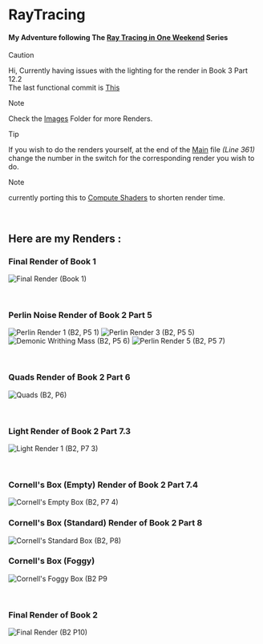 # RayTracing 
#### My Adventure following The [Ray Tracing in One Weekend](https://raytracing.github.io/) Series


> [!CAUTION]
> Hi, 
> Currently having issues with the lighting for the render in Book 3 Part 12.2
> <br>
> The last functional commit is [This](https://github.com/Loris-Moreau/RayTracing/tree/c42413199092b00ed8b337ded7ebd7757c6934e3 "Final Working Commit")

> [!NOTE]
> Check the [Images](https://github.com/Loris-Moreau/RayTracing/tree/main/Images "Images Folder") Folder for more Renders.
>

> [!TIP]
> If you wish to do the renders yourself, at the end of the [Main](https://github.com/Loris-Moreau/RayTracing/blob/main/RayTracing/RayTracing.cpp "RayTracing.cpp") file *(Line 361)* change the number in the switch for the corresponding render you wish to do.

> [!NOTE]
> currently porting this to [Compute Shaders](https://github.com/Loris-Moreau/RayTracing/tree/Compute-Shader "Compute Shader Branch") to shorten render time.

<br>

## Here are my Renders :

### Final Render of Book 1
![Final Render (Book 1)](https://github.com/Loris-Moreau/RayTracing/blob/main/Images/Final%20Render%20(B1).png)

<br>

### Perlin Noise Render of Book 2 Part 5
![Perlin Render 1 (B2, P5 1)](https://github.com/Loris-Moreau/RayTracing/blob/main/Images/Perlin%20Render%201%20(B2%2C%20P5.1).png) ![Perlin Render 3 (B2, P5 5)](https://github.com/Loris-Moreau/RayTracing/blob/main/Images/Perlin%20Render%203%20(B2%2C%20P5.5).png) ![Demonic Writhing Mass (B2, P5 6)](https://github.com/Loris-Moreau/RayTracing/blob/main/Images/Demonic%20Writhing%20Mass%20(B2%2C%20P5.6).png "Demonic Writhing Mass") ![Perlin Render 5 (B2, P5 7)](https://github.com/Loris-Moreau/RayTracing/blob/main/Images/Perlin%20Render%205%20(B2%2C%20P5.7).png) 

<br>

### Quads Render of Book 2 Part 6
![Quads (B2, P6)](https://github.com/Loris-Moreau/RayTracing/blob/main/Images/Quads%20(B2%2C%20P6).png)

<br>

### Light Render of Book 2 Part 7.3
![Light Render 1 (B2, P7 3)](https://github.com/Loris-Moreau/RayTracing/blob/main/Images/Light%20Render%201%20(B2%2C%20P7.3).png "The Darkness Looks Back")

<br>

### Cornell's Box (Empty) Render of Book 2 Part 7.4
![Cornell's Empty Box (B2, P7 4)](https://github.com/Loris-Moreau/RayTracing/blob/main/Images/Cornell's%20Empty%20Box%20(B2%2C%20P7.4).png "Corn")

### Cornell's Box (Standard) Render of Book 2 Part 8
![Cornell's Standard Box (B2, P8)](https://github.com/Loris-Moreau/RayTracing/blob/main/Images/Cornell's%20Box%20(B2%2C%20P8).png "Also Corn")

### Cornell's Box (Foggy)
![Cornell's Foggy Box (B2 P9](https://github.com/Loris-Moreau/RayTracing/blob/main/Images/Cornell's%20Foggy%20Box%20(B2%2C%20P9).png "Foggy Corn")

<br>

### Final Render of Book 2
![Final Render (B2 P10)](https://github.com/Loris-Moreau/RayTracing/blob/main/Images/Final%20Render%20high-Res%20(B2).png "This took 5 Hours")


